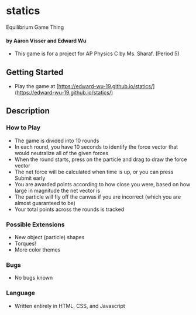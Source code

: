 # statics
Equilibrium Game Thing

#### by Aaron Visser and Edward Wu
- This game is for a project for AP Physics C by Ms. Sharaf. (Period 5)


## Getting Started
- Play the game at [https://edward-wu-19.github.io/statics/](https://edward-wu-19.github.io/statics/)


## Description
### How to Play
- The game is divided into 10 rounds
- In each round, you have 10 seconds to identify the force vector that would neutralize all of the given forces
- When the round starts, press on the particle and drag to draw the force vector
- The net force will be calculated when time is up, or you can press Submit early
- You are awarded points according to how close you were, based on how large in magnitude the net vector is
- The particle will fly off the canvas if you are incorrect (which you are almost guaranteed to be)
- Your total points across the rounds is tracked

### Possible Extensions
- New object (particle) shapes
- Torques!
- More color themes

### Bugs
- No bugs known

### Language
- Written entirely in HTML, CSS, and Javascript
